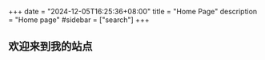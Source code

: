 +++
date = "2024-12-05T16:25:36+08:00"
title = "Home Page"
description = "Home page"
#sidebar = ["search"]
+++

## 欢迎来到我的站点
